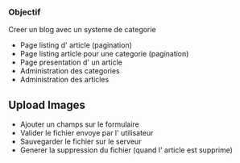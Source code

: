### Objectif 

Creer un blog avec un systeme de categorie


- Page listing d' article (pagination)
- Page listing article pour une categorie (pagination)
- Page presentation d' un article
- Administration des categories
- Administration des articles


## Upload Images

- Ajouter un champs sur le formulaire
- Valider le fichier envoye par l' utilisateur
- Sauvegarder le fichier sur le serveur
- Generer la suppression du fichier (quand l' article est supprime)